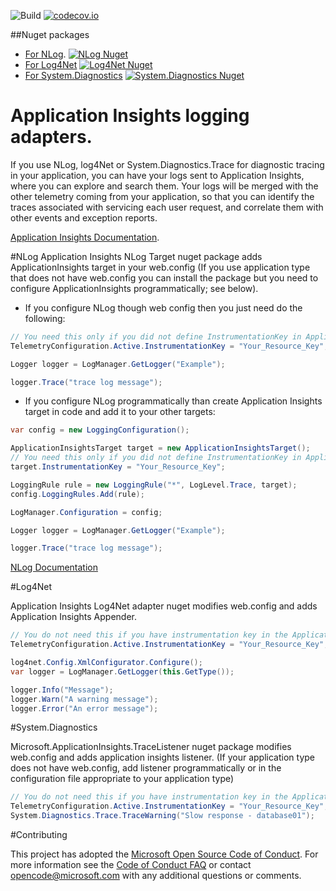![Build](https://mseng.visualstudio.com/DefaultCollection/_apis/public/build/definitions/96a62c4a-58c2-4dbb-94b6-5979ebc7f2af/2637/badge) 
[![codecov.io](https://codecov.io/github/Microsoft/ApplicationInsights-dotnet-logging/coverage.svg?branch=develop)](https://codecov.io/github/Microsoft/ApplicationInsights-dotnet-logging?branch=develop)

##Nuget packages

- [For NLog](http://www.nuget.org/packages/Microsoft.ApplicationInsights.NLogTarget/).
[![NLog Nuget](https://img.shields.io/nuget/vpre/Microsoft.ApplicationInsights.NLogTarget.svg)](https://www.nuget.org/packages/Microsoft.ApplicationInsights.NLogTarget/)
- [For Log4Net](http://www.nuget.org/packages/Microsoft.ApplicationInsights.Log4NetAppender/)
[![Log4Net Nuget](https://img.shields.io/nuget/vpre/Microsoft.ApplicationInsights.Log4NetAppender.svg)](https://www.nuget.org/packages/Microsoft.ApplicationInsights.Log4NetAppender/)
- [For System.Diagnostics](http://www.nuget.org/packages/Microsoft.ApplicationInsights.TraceListener/)
[![System.Diagnostics Nuget](https://img.shields.io/nuget/vpre/Microsoft.ApplicationInsights.TraceListener.svg)](https://www.nuget.org/packages/Microsoft.ApplicationInsights.TraceListener/)

Application Insights logging adapters. 
==============================

If you use NLog, log4Net or System.Diagnostics.Trace for diagnostic tracing in your  application, you can have your logs sent to Application Insights, where you can explore and search them. Your logs will be merged with the other telemetry coming from your application, so that you can identify the traces associated with servicing each user request, and correlate them with other events and exception reports.

[Application Insights Documentation](https://azure.microsoft.com/en-us/documentation/articles/app-insights-search-diagnostic-logs/#trace).

#NLog
Application Insights NLog Target nuget package adds ApplicationInsights target in your web.config (If you use application type that does not have web.config you can install the package but you need to configure ApplicationInsights programmatically; see below). 

- If you configure NLog though web config then you just need do the following:

```csharp
// You need this only if you did not define InstrumentationKey in ApplicationInsights.config
TelemetryConfiguration.Active.InstrumentationKey = "Your_Resource_Key";

Logger logger = LogManager.GetLogger("Example");

logger.Trace("trace log message");
```

- If you configure NLog programmatically than create Application Insights target in code and add it to your other targets:

```csharp
var config = new LoggingConfiguration();

ApplicationInsightsTarget target = new ApplicationInsightsTarget();
// You need this only if you did not define InstrumentationKey in ApplicationInsights.config or want to use different instrumentation key
target.InstrumentationKey = "Your_Resource_Key";

LoggingRule rule = new LoggingRule("*", LogLevel.Trace, target);
config.LoggingRules.Add(rule);

LogManager.Configuration = config;

Logger logger = LogManager.GetLogger("Example");

logger.Trace("trace log message");
``` 

[NLog Documentation](https://github.com/nlog/NLog/wiki/Configuration-API) 

#Log4Net

Application Insights Log4Net adapter nuget modifies web.config and adds Application Insights Appender.

```csharp
// You do not need this if you have instrumentation key in the ApplicationInsights.config
TelemetryConfiguration.Active.InstrumentationKey = "Your_Resource_Key";

log4net.Config.XmlConfigurator.Configure();
var logger = LogManager.GetLogger(this.GetType());

logger.Info("Message");
logger.Warn("A warning message");
logger.Error("An error message");
```

#System.Diagnostics

Microsoft.ApplicationInsights.TraceListener nuget package modifies web.config and adds application insights listener. (If your application type does not have web.config, add listener programmatically or in the configuration file appropriate to your application type)

```csharp
// You do not need this if you have instrumentation key in the ApplicationInsights.config
TelemetryConfiguration.Active.InstrumentationKey = "Your_Resource_Key";
System.Diagnostics.Trace.TraceWarning("Slow response - database01");

``` 

#Contributing

This project has adopted the [Microsoft Open Source Code of Conduct](https://opensource.microsoft.com/codeofconduct/). For more information see the [Code of Conduct FAQ](https://opensource.microsoft.com/codeofconduct/faq/) or contact [opencode@microsoft.com](mailto:opencode@microsoft.com) with any additional questions or comments.


